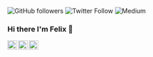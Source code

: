 ![GitHub followers](https://img.shields.io/github/followers/feliche93?logo=github&style=for-the-badge)
![Twitter Follow](https://img.shields.io/twitter/follow/FelixVemmer?color=%231DA1F2&logo=Twitter&logoColor=%231DA1F2&style=for-the-badge)
![Medium](https://img.shields.io/badge/medium-%2312100E.svg?&style=for-the-badge&logo=medium&logoColor=white)

### Hi there I'm Felix 👋

<a href="https://twitter.com/FelixVemmer">
  <img align="left" alt="Felix's Twitter" width="21px" src="https://cdn.jsdelivr.net/npm/simple-icons@v3/icons/twitter.svg"/>
</a>
<a href="https://www.linkedin.com/in/felix-vemmer/">
  <img align="left" alt="Felix's LinkedIn" width="21px" src="https://unpkg.com/simple-icons@v3/icons/linkedin.svg"/>
</a>
<a href="https://medium.com/@felix.vemmer">
  <img align="left" alt="Felix's Medium" width="21px" src="https://cdn.jsdelivr.net/npm/simple-icons@v3/icons/medium.svg"/>
</a>

<br />
<br />

<!--
**feliche93/feliche93** is a ✨ _special_ ✨ repository because its `README.md` (this file) appears on your GitHub profile.

Here are some ideas to get you started:

- 🔭 I’m currently working on ...
- 🌱 I’m currently learning ...
- 👯 I’m looking to collaborate on ...
- 🤔 I’m looking for help with ...
- 💬 Ask me about ...
- 📫 How to reach me: ...
- 😄 Pronouns: ...
- ⚡ Fun fact: ...
-->
